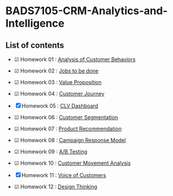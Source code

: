 # **BADS7105-CRM-Analytics-and-Intelligence**

## **List of contents**

- &#x2611; Homework 01 : [Analysis of Customer Behaviors](https://github.com/theptat002/BADS7105-CRM-Analytics-and-Intelligence/tree/main/Homework%2001)

- &#x2611; Homework 02 : [Jobs to be done](https://github.com/theptat002/BADS7105-CRM-Analytics-and-Intelligence/tree/main/Homework%2002)

- &#x2611; Homework 03 : [Value Proposition](https://github.com/theptat002/BADS7105-CRM-Analytics-and-Intelligence/tree/main/Homework%2003)

- &#x2611; Homework 04 : [Customer Journey](https://github.com/theptat002/BADS7105-CRM-Analytics-and-Intelligence/tree/main/Homework%2004)

- &#x2612; Homework 05 : [CLV Dashboard](https://github.com/theptat002/BADS7105-CRM-Analytics-and-Intelligence/tree/main/Homework%2005)

- &#x2611; Homework 06 : [Customer Segmentation](https://github.com/theptat002/BADS7105-CRM-Analytics-and-Intelligence/tree/main/Homework%2006)

- &#x2611; Homework 07 : [Product Recommendation](https://github.com/theptat002/BADS7105-CRM-Analytics-and-Intelligence/tree/main/Homework%2007)

- &#x2611; Homework 08 : [Campaign Response Model](https://github.com/theptat002/BADS7105-CRM-Analytics-and-Intelligence/tree/main/Homework%2008)

- &#x2611; Homework 09 : [A/B Testing](https://github.com/theptat002/BADS7105-CRM-Analytics-and-Intelligence/tree/main/Homework%2009)

- &#x2611; Homework 10 : [Customer Movement Analysis](https://github.com/theptat002/BADS7105-CRM-Analytics-and-Intelligence/tree/main/Homework%2010)

- &#x2612; Homework 11 : [Voice of Customers](https://github.com/theptat002/BADS7105-CRM-Analytics-and-Intelligence/tree/main/Homework%2011)

- &#x2611; Homework 12 : [Design Thinking](https://github.com/theptat002/BADS7105-CRM-Analytics-and-Intelligence/tree/main/Homework%2012)
